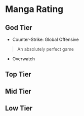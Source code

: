 # Manga Rating

## God Tier

- Counter-Strike: Global Offensive

> An absolutely perfect game

- Overwatch

## Top Tier

## Mid Tier

## Low Tier
